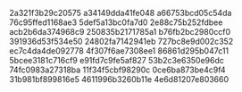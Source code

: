 2a321f3b29c20575
a34149dda41fe048
a66753bcd05c54da
76c95ffed1168ae3
5def5a13bc0fa7d0
2e88c75b252fdbee
acb2b6da374968c9
250835b2171785a1
b76fb2bc2980ccf0
391936d53f534e50
24802fa7142941eb
727bc8e9d002c352
ec7c4da4de092778
4f307f6ae7308ee1
86861d295b047c11
5bcee3181c716cf9
e91fd7c9fe5af827
53b2c3e6350e96dc
74fc0983a27318ba
11f34f5cbf98290c
0ce6ba873be4c9f4
31b981bf899816e5
4611996b3260b11e
4e6d81207e803660
